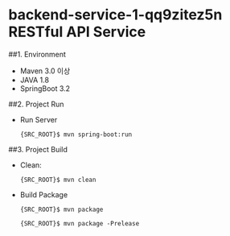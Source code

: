 # backend-service-1-qq9zitez5n RESTful API Service

##1. Environment
- Maven 3.0 이상
- JAVA 1.8
- SpringBoot 3.2

##2. Project Run
- Run Server

    `{SRC_ROOT}$ mvn spring-boot:run`

##3. Project Build
- Clean: 

    `{SRC_ROOT}$ mvn clean`

- Build Package

    `{SRC_ROOT}$ mvn package`
    
    `{SRC_ROOT}$ mvn package -Prelease`
    

